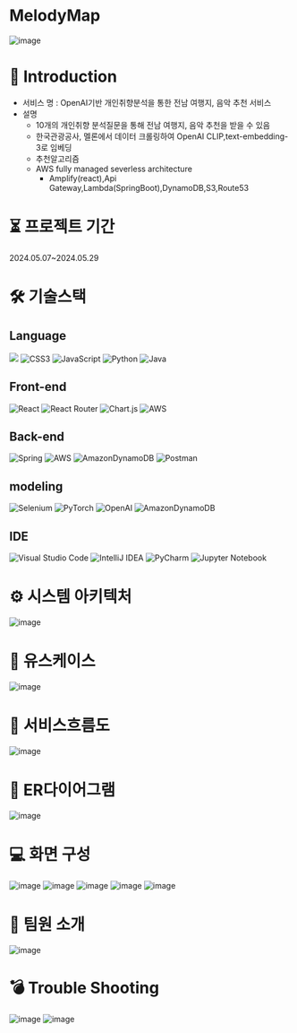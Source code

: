 # MelodyMap
![image](https://github.com/2024-SMHRD-IS-CLOUD-2/Melodymap/assets/153692372/7b93b883-198a-4150-a4b3-6e6ada031f46)

# 📃 Introduction
- 서비스 명 : OpenAI기반 개인취향분석을 통한 전남 여행지, 음악 추천 서비스
- 설명
  - 10개의 개인취향 분석질문을 통해 전남 여행지, 음악 추천을 받을 수 있음
  - 한국관광공사, 멜론에서 데이터 크롤링하여 OpenAI CLIP,text-embedding-3로 임베딩
  - 추천알고리즘
  - AWS fully managed severless architecture
      - Amplify(react),Api Gateway,Lambda(SpringBoot),DynamoDB,S3,Route53

# ⏳ 프로젝트 기간
2024.05.07~2024.05.29

# 🛠 기술스택
## Language
<img src="https://img.shields.io/badge/html5-E34F26?style=for-the-badge&logo=html5&logoColor=white"> ![CSS3](https://img.shields.io/badge/css3-%231572B6.svg?style=for-the-badge&logo=css3&logoColor=white) ![JavaScript](https://img.shields.io/badge/javascript-%23323330.svg?style=for-the-badge&logo=javascript&logoColor=%23F7DF1E) ![Python](https://img.shields.io/badge/python-3670A0?style=for-the-badge&logo=python&logoColor=ffdd54) ![Java](https://img.shields.io/badge/java-%23ED8B00.svg?style=for-the-badge&logo=openjdk&logoColor=white) 
## Front-end
![React](https://img.shields.io/badge/react-%2320232a.svg?style=for-the-badge&logo=react&logoColor=%2361DAFB) ![React Router](https://img.shields.io/badge/React_Router-CA4245?style=for-the-badge&logo=react-router&logoColor=white) ![Chart.js](https://img.shields.io/badge/chart.js-F5788D.svg?style=for-the-badge&logo=chart.js&logoColor=white) ![AWS](https://img.shields.io/badge/AWS-%23FF9900.svg?style=for-the-badge&logo=amazon-aws&logoColor=white)
## Back-end
![Spring](https://img.shields.io/badge/spring-%236DB33F.svg?style=for-the-badge&logo=spring&logoColor=white) ![AWS](https://img.shields.io/badge/AWS-%23FF9900.svg?style=for-the-badge&logo=amazon-aws&logoColor=white) ![AmazonDynamoDB](https://img.shields.io/badge/Amazon%20DynamoDB-4053D6?style=for-the-badge&logo=Amazon%20DynamoDB&logoColor=white) ![Postman](https://img.shields.io/badge/Postman-FF6C37?style=for-the-badge&logo=postman&logoColor=white)
## modeling
![Selenium](https://img.shields.io/badge/-selenium-%43B02A?style=for-the-badge&logo=selenium&logoColor=white) ![PyTorch](https://img.shields.io/badge/PyTorch-%23EE4C2C.svg?style=for-the-badge&logo=PyTorch&logoColor=white) ![OpenAI](https://a11ybadges.com/badge?logo=openai) ![AmazonDynamoDB](https://img.shields.io/badge/Amazon%20DynamoDB-4053D6?style=for-the-badge&logo=Amazon%20DynamoDB&logoColor=white)
## IDE
![Visual Studio Code](https://img.shields.io/badge/Visual%20Studio%20Code-0078d7.svg?style=for-the-badge&logo=visual-studio-code&logoColor=white) ![IntelliJ IDEA](https://img.shields.io/badge/IntelliJIDEA-000000.svg?style=for-the-badge&logo=intellij-idea&logoColor=white) ![PyCharm](https://img.shields.io/badge/pycharm-143?style=for-the-badge&logo=pycharm&logoColor=black&color=black&labelColor=green) ![Jupyter Notebook](https://img.shields.io/badge/jupyter-%23FA0F00.svg?style=for-the-badge&logo=jupyter&logoColor=white)

# ⚙ 시스템 아키텍처
![image](https://github.com/2024-SMHRD-IS-CLOUD-2/Melodymap/assets/158264712/64f97b2e-53b2-4bb6-ae8c-f723de0ce150)

# 📌 유스케이스
![image](https://github.com/2024-SMHRD-IS-CLOUD-2/Melodymap/assets/153692372/96399008-6ea4-4b78-be54-c15889bd6254)

# 📌 서비스흐름도
![image](https://github.com/2024-SMHRD-IS-CLOUD-2/Melodymap/assets/153692372/bd2ac515-0a30-4c1a-88ea-0c1c40bfc04d)

# 📌 ER다이어그램
![image](https://github.com/2024-SMHRD-IS-CLOUD-2/Melodymap/assets/153692372/4df65c3d-3dd3-4151-a08e-39cd0a489a22)

# 💻 화면 구성
![image](https://github.com/2024-SMHRD-IS-CLOUD-2/Melodymap/assets/153692372/a8d308cd-4480-4623-8fcd-330f75e03ac0)
![image](https://github.com/2024-SMHRD-IS-CLOUD-2/Melodymap/assets/153692372/c47c3af9-4f89-4234-83ca-7c9897bfe899)
![image](https://github.com/2024-SMHRD-IS-CLOUD-2/Melodymap/assets/153692372/a808a5e0-b69d-4bf5-86c9-529a5713045f)
![image](https://github.com/2024-SMHRD-IS-CLOUD-2/Melodymap/assets/153692372/70f277bf-4ce8-4532-8976-7677807da2b4)
![image](https://github.com/2024-SMHRD-IS-CLOUD-2/Melodymap/assets/153692372/01b903c5-1127-40c4-8fcc-19cbabcc5187)

# 🎈 팀원 소개
![image](https://github.com/2024-SMHRD-IS-CLOUD-2/Melodymap/assets/153692372/e6968cc9-80d3-4b8f-aa1e-b7130ee70d3f)

# 💣 Trouble Shooting
![image](https://github.com/2024-SMHRD-IS-CLOUD-2/Melodymap/assets/153692372/9b0a104f-bfaa-42f7-ac71-46bbd8b0d858)
![image](https://github.com/2024-SMHRD-IS-CLOUD-2/Melodymap/assets/153692372/18079884-c96c-4a0b-b495-c96639113f08)
